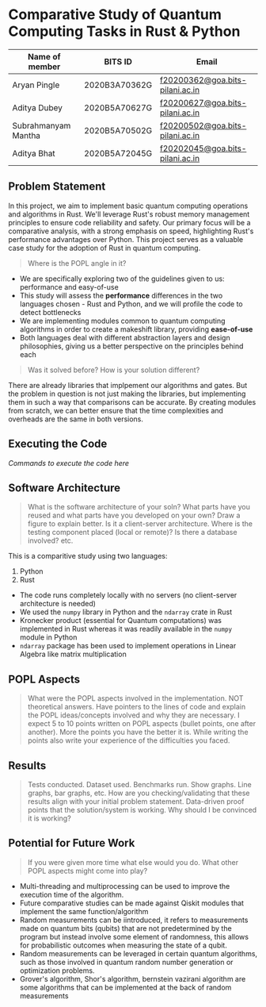 # Comparative Study of Quantum Computing Tasks in Rust & Python

| Name of member | BITS ID | Email |
|---|---|---|
| Aryan Pingle | 2020B3A70362G | f20200362@goa.bits-pilani.ac.in |
| Aditya Dubey | 2020B5A70627G | f20200627@goa.bits-pilani.ac.in |
| Subrahmanyam Mantha | 2020B5A70502G | f20200502@goa.bits-pilani.ac.in |
| Aditya Bhat | 2020B5A72045G | f20202045@goa.bits-pilani.ac.in |

## Problem Statement

In this project, we aim to implement basic quantum computing operations and algorithms in Rust. We'll leverage Rust's robust memory management principles to ensure code reliability and safety. Our primary focus will be a comparative analysis, with a strong emphasis on speed, highlighting Rust's performance advantages over Python. This project serves as a valuable case study for the adoption of Rust in quantum computing.

> Where is the POPL angle in it?

* We are specifically exploring two of the guidelines given to us: performance and easy-of-use
* This study will assess the **performance** differences in the two languages chosen - Rust and Python, and we will profile the code to detect bottlenecks
* We are implementing modules common to quantum computing algorithms in order to create a makeshift library, providing **ease-of-use**
* Both languages deal with different abstraction layers and design philosophies, giving us a better perspective on the principles behind each

> Was it solved before? How is your solution different?

There are already libraries that implpement our algorithms and gates. But the problem in question is not just making the libraries, but implementing them in such a way that comparisons can be accurate. By creating modules from scratch, we can better ensure that the time complexities and overheads are the same in both versions.

## Executing the Code

*Commands to execute the code here*

## Software Architecture

> What is the software architecture of your soln? What parts have you reused and what parts have you developed on your own? Draw a figure to explain better. Is it a client-server architecture. Where is the testing component placed (local or remote)? Is there a database involved? etc.

This is a comparitive study using two languages:
1. Python
2. Rust

* The code runs completely locally with no servers (no client-server architecture is needed)
* We used the `numpy` library in Python and the `ndarray` crate in Rust
* Kronecker product (essential for Quantum computations) was implemented in Rust whereas it was readily available in the `numpy` module in Python
* `ndarray` package has been used to implement operations in Linear Algebra like matrix multiplication

## POPL Aspects

> What were the POPL aspects involved in the implementation. NOT theoretical answers. Have pointers to the lines of code and explain the POPL ideas/concepts involved and why they are necessary. I expect 5 to 10 points written on POPL aspects (bullet points, one after another). More the points you have the better it is. While writing the points also write your experience of the difficulties you faced. 

## Results

> Tests conducted. Dataset used. Benchmarks run. Show graphs. Line graphs, bar graphs, etc. How are you checking/validating that these results align with your initial problem statement. Data-driven proof points that the solution/system is working. Why should I be convinced it is working?

## Potential for Future Work

> If you were given more time what else would you do. What other POPL aspects might come into play?

- Multi-threading and multiprocessing can be used to improve the execution  time of the algorithm.
- Future comparative studies can be made against Qiskit modules that implement the same function/algorithm
- Random measurements can be iintroduced, it refers to measurements made on quantum bits (qubits) that are not predetermined by the program but instead involve some element of randomness, this allows for probabilistic outcomes when measuring the state of a qubit. 
- Random measurements can be leveraged in certain quantum algorithms, such as those involved in quantum random number generation or optimization problems.
- Grover's algorithm, Shor's algorithm, bernstein vazirani algorithm are some algorithms that can be implemented at the back of random measurements
